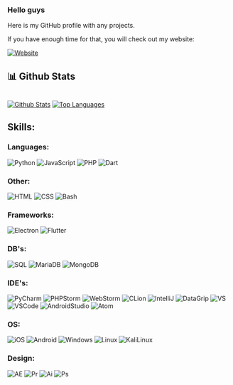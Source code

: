 ### Hello guys
Here is my GitHub profile with any projects.

If you have enough time for that, you will check out my website:

[![Website](https://img.shields.io/website?label=Mr-MubelBubel.io&style=for-the-badge&url=https%3A%2F%2Ferarnitox.de)](https://mr-mubelbubel.github.io/maximilian-wedde/)


## 📊 Github Stats

  <br/>
    <a href="https://github.com/Mr-MubelBubel/github-readme-stats"><img alt="Github Stats" src="https://github-readme-stats.vercel.app/api?username=Mr-MubelBubel&show_icons=true&count_private=true&theme=react&hide_border=true&bg_color=0D1117" /></a>
  <a href="https://github.com/Mr-MubelBubel/github-readme-stats"><img alt="Top Languages" src="https://github-readme-stats.vercel.app/api/top-langs/?username=Mr-MubelBubel&langs_count=8&count_private=true&layout=compact&theme=react&hide_border=true&bg_color=0D1117" /></a>
  <br/>

## Skills:

### Languages:
![Python](https://img.shields.io/badge/Python-3776AB.svg?style=for-the-badge&logo=Python&logoColor=white)
![JavaScript](https://img.shields.io/badge/JavaScript-F7DF1E.svg?style=for-the-badge&logo=JavaScript&logoColor=black)
![PHP](https://img.shields.io/badge/PHP-777BB4.svg?style=for-the-badge&logo=PHP&logoColor=white)
![Dart](https://img.shields.io/badge/Dart-0175C2.svg?style=for-the-badge&logo=Dart&logoColor=white)

### Other:
![HTML](https://img.shields.io/badge/HTML5-E34F26.svg?style=for-the-badge&logo=HTML5&logoColor=white)
![CSS](https://img.shields.io/badge/CSS3-1572B6.svg?style=for-the-badge&logo=CSS3&logoColor=white)
![Bash](https://img.shields.io/badge/GNU%20Bash-4EAA25.svg?style=for-the-badge&logo=GNU-Bash&logoColor=white)

### Frameworks:
![Electron](https://img.shields.io/badge/Electron-47848F.svg?style=for-the-badge&logo=Electron&logoColor=white)
![Flutter](https://img.shields.io/badge/Flutter-02569B.svg?style=for-the-badge&logo=Flutter&logoColor=white)

### DB's:
![SQL](https://img.shields.io/badge/MySQL-4479A1.svg?style=for-the-badge&logo=MySQL&logoColor=white)
![MariaDB](https://img.shields.io/badge/MariaDB-003545.svg?style=for-the-badge&logo=MariaDB&logoColor=white)
![MongoDB](https://img.shields.io/badge/MongoDB-47A248.svg?style=for-the-badge&logo=MongoDB&logoColor=white)

### IDE's:
![PyCharm](https://img.shields.io/badge/PyCharm-000000.svg?style=for-the-badge&logo=PyCharm&logoColor=white)
![PHPStorm](https://img.shields.io/badge/PhpStorm-000000.svg?style=for-the-badge&logo=PhpStorm&logoColor=white)
![WebStorm](https://img.shields.io/badge/WebStorm-000000.svg?style=for-the-badge&logo=WebStorm&logoColor=white)
![CLion](https://img.shields.io/badge/CLion-000000.svg?style=for-the-badge&logo=CLion&logoColor=white)
![IntelliJ](https://img.shields.io/badge/IntelliJ%20IDEA-000000.svg?style=for-the-badge&logo=IntelliJ-IDEA&logoColor=white)
![DataGrip](https://img.shields.io/badge/DataGrip-000000.svg?style=for-the-badge&logo=DataGrip&logoColor=white)
![VS](https://img.shields.io/badge/Visual%20Studio-5C2D91.svg?style=for-the-badge&logo=Visual-Studio&logoColor=white)
![VSCode](https://img.shields.io/badge/Visual%20Studio%20Code-007ACC.svg?style=for-the-badge&logo=Visual-Studio-Code&logoColor=white)
![AndroidStudio](https://img.shields.io/badge/Android%20Studio-3DDC84.svg?style=for-the-badge&logo=Android-Studio&logoColor=white)
![Atom](https://img.shields.io/badge/Atom-66595C.svg?style=for-the-badge&logo=Atom&logoColor=white)

### OS:
![iOS](https://img.shields.io/badge/iOS-000000.svg?style=for-the-badge&logo=iOS&logoColor=white)
![Android](https://img.shields.io/badge/Android-3DDC84.svg?style=for-the-badge&logo=Android&logoColor=white)
![Windows](https://img.shields.io/badge/Windows-0078D6.svg?style=for-the-badge&logo=Windows&logoColor=white)
![Linux](https://img.shields.io/badge/Linux-FCC624.svg?style=for-the-badge&logo=Linux&logoColor=black)
![KaliLinux](https://img.shields.io/badge/Kali%20Linux-557C94.svg?style=for-the-badge&logo=Kali-Linux&logoColor=white)

### Design:
![AE](https://img.shields.io/badge/Adobe%20After%20Effects-9999FF.svg?style=for-the-badge&logo=Adobe-After-Effects&logoColor=white)
![Pr](https://img.shields.io/badge/Adobe%20Premiere%20Pro-9999FF.svg?style=for-the-badge&logo=Adobe-Premiere-Pro&logoColor=white)
![Ai](https://img.shields.io/badge/Adobe%20Illustrator-FF9A00.svg?style=for-the-badge&logo=Adobe-Illustrator&logoColor=white)
![Ps](https://img.shields.io/badge/Adobe%20Photoshop-31A8FF.svg?style=for-the-badge&logo=Adobe-Photoshop&logoColor=white)



